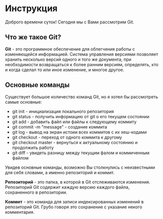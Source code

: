 # Инструкция
Доброго времени суток! Сегодня мы с Вами рассмотрим Git.

## Что же такое Git?

**Git** - это программное обеспечение для облегчения работы с изменяющейся информацией. Система управления версиями позволяет хранить несколько версий одного и того же документа, при необходимости возвращаться к более ранним версиям, определять, кто и когда сделал то или иное изменение, и многое другое.

## Основные команды
Существует большое количество команд Git, но я хотел бы рассмотреть самые основные:
* git init - инициализация локального репозитория
* git status - получить информацию от git о его текущем состоянии
* git add - добавить файл или файлы к следующему коммиту
* git commit -m "message" - создание коммита
* git log - вывод на экран истоии всех коммитов с их хеш-кодами
* git checkout - переход от одного коммита к другому
* git checkout master - вернуться к актуальному состоянию и продолжить работу
* git diff - увидеть разницу между текущим фалом и коммиченным файлом

Увидев основные команды, возможно Вы столкнулись с неизвестными для себя словами, а именно репозиторий и коммит.

**Репозиторий** - это папка, в которой в Git отслеживаются изменения. Репозиторий Git содержит каждую версию каждого файла, сохраненного в репозитории.

**Коммит** - это команда для записи индексированных изменений в репозиторий Git. Грубо говоря это сохранение с указание некого комментария.